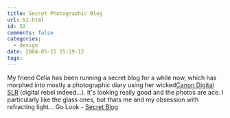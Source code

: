 ```yaml
---
title: Secret Photographic Blog
url: 52.html
id: 52
comments: false
categories:
  - design
date: 2004-05-15 15:19:12
tags:
---
```


My friend Celia has been running a secret blog for a while now, which has morphed into mostly a photographic diary using her wicked[Canon Digital SLR](http://www.canoneos.com/digitalrebel/) (digital rebel indeed...). It's looking really good and the photos are ace. I particularly like the glass ones, but thats me and my obsession with refracting light... Go Look - [Secret Blog](http://celia.typepad.com/secret/)
